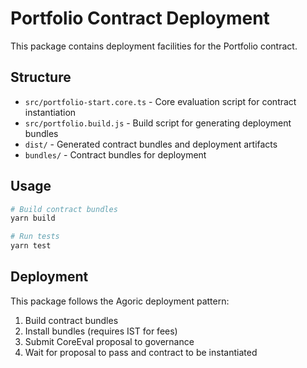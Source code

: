 # Portfolio Contract Deployment

This package contains deployment facilities for the Portfolio contract.

## Structure

- `src/portfolio-start.core.ts` - Core evaluation script for contract instantiation
- `src/portfolio.build.js` - Build script for generating deployment bundles
- `dist/` - Generated contract bundles and deployment artifacts
- `bundles/` - Contract bundles for deployment

## Usage

```bash
# Build contract bundles
yarn build

# Run tests
yarn test
```

## Deployment

This package follows the Agoric deployment pattern:
1. Build contract bundles
2. Install bundles (requires IST for fees)
3. Submit CoreEval proposal to governance
4. Wait for proposal to pass and contract to be instantiated
